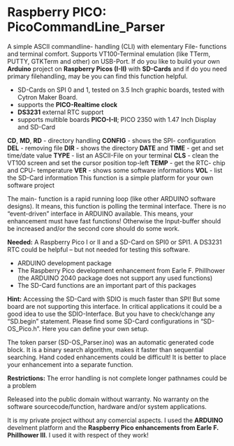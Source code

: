 # Raspberry PICO: PicoCommandLine_Parser
A simple ASCII commandline- handling (CLI) with elementary File- functions and terminal comfort. Supports VT100-Terminal emulation (like TTerm, PUTTY, GTKTerm and other) on USB-Port.
If do you like to build your own **Arduino** project on **Raspberry Picos (I-II)** with **SD-Cards** and if do you need primary filehandling, may be you can find this function helpful.
- SD-Cards on SPI 0 and 1, tested on 3.5 Inch graphic boards, tested with Cytron Maker Board.
- supports the **PICO-Realtime clock**
- **DS3231** external RTC support 
- supports multible boards **PICO-I-II**; PICO 2350 with 1.47 Inch Display and SD-Card
  
**CD**, **MD**, **RD** - directory handling
**CONFIG** - shows the SPI- configuration
**DEL** - removing file
**DIR** - shows the directory
**DATE** and **TIME** - get and set time/date value
**TYPE** - list an ASCII-File on your terminal
**CLS** - clean the VT100 screen and set the cursor position top-left
**TEMP** - get the RTC- chip and CPU- temperature
**VER** - shows some software informations
**VOL** - list the SD-Card information
This function is a simple platform for your own software project

The main- function is a rapid running loop (like other ARDUINO software designs). It means, this function is polling the terminal interface. There is no “event-driven” interface in ARDUINO available. This means, your enhancement must have fast functions! Otherwise the Input-buffer should be increased and/or the second core should do some work.

**Needed:**
A Raspberry Pico I or II and a SD-Card on SPI0 or SPI1. A DS3231 RTC could be helpful – but not needed for testing this software.
 
-	ARDUINO development package
-	The Raspberry Pico development enhancement from Earle F. Phillhower (the ARDUINO 2040 package does not support any used functions)
-	The SD-Card functions are an important part of this packages

**Hint:**
Accessing the SD-Card with SDIO is much faster than SPI! But some board are not supporting this interface. In critical applications it could be a good idea to use the SDIO-Interface. But you have to check/change any “SD.begin” statement. 
Please find some SD-Card configurations in “SD-OS_Pico.h”. Here you can define your own setup.

The token parser (SD-OS_Parser.ino) was an automatic generated code block. It is a binary search algorithm, makes it faster than sequential searching. Hand coded enhancements could be difficult! It is better to place your enhancement into a separate function.

**Restrictions:**
The error handling is not complete 
longer pathnames could be a problem

Released into the public domain without warranty.
No warranty on the software sourcecode/function, hardware and/or system applications.

It is my private project without any comercial aspects. I used the **ARDUINO** develment platform and the **Raspberry Pico enhancements from Earle F. Phillhower III**.
I used it with respect of they work!
